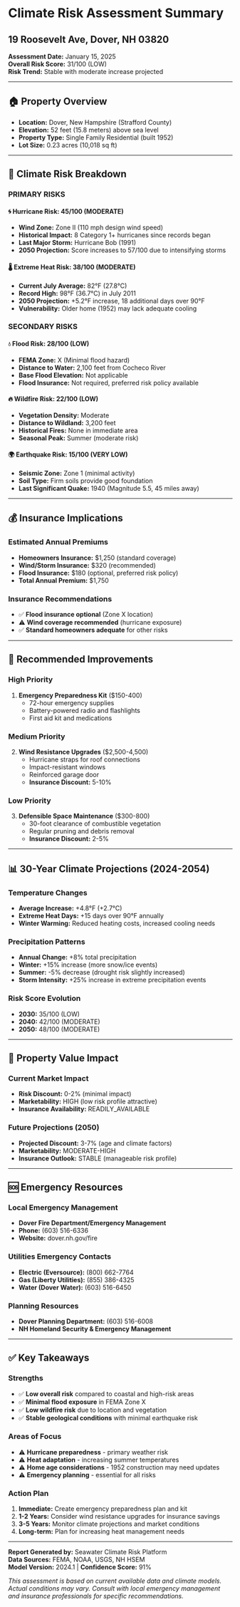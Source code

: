 # Climate Risk Assessment Summary
## 19 Roosevelt Ave, Dover, NH 03820

**Assessment Date:** January 15, 2025  
**Overall Risk Score:** 31/100 (LOW)  
**Risk Trend:** Stable with moderate increase projected

---

## 🏠 Property Overview

- **Location:** Dover, New Hampshire (Strafford County)
- **Elevation:** 52 feet (15.8 meters) above sea level
- **Property Type:** Single Family Residential (built 1952)
- **Lot Size:** 0.23 acres (10,018 sq ft)

---

## 🌊 Climate Risk Breakdown

### PRIMARY RISKS

#### 🌀 Hurricane Risk: 45/100 (MODERATE)
- **Wind Zone:** Zone II (110 mph design wind speed)
- **Historical Impact:** 8 Category 1+ hurricanes since records began
- **Last Major Storm:** Hurricane Bob (1991)
- **2050 Projection:** Score increases to 57/100 due to intensifying storms

#### 🌡️ Extreme Heat Risk: 38/100 (MODERATE)  
- **Current July Average:** 82°F (27.8°C)
- **Record High:** 98°F (36.7°C) in July 2011
- **2050 Projection:** +5.2°F increase, 18 additional days over 90°F
- **Vulnerability:** Older home (1952) may lack adequate cooling

### SECONDARY RISKS

#### 💧 Flood Risk: 28/100 (LOW)
- **FEMA Zone:** X (Minimal flood hazard)
- **Distance to Water:** 2,100 feet from Cocheco River
- **Base Flood Elevation:** Not applicable
- **Flood Insurance:** Not required, preferred risk policy available

#### 🔥 Wildfire Risk: 22/100 (LOW)
- **Vegetation Density:** Moderate
- **Distance to Wildland:** 3,200 feet
- **Historical Fires:** None in immediate area
- **Seasonal Peak:** Summer (moderate risk)

#### 🌍 Earthquake Risk: 15/100 (VERY LOW)
- **Seismic Zone:** Zone 1 (minimal activity)
- **Soil Type:** Firm soils provide good foundation
- **Last Significant Quake:** 1940 (Magnitude 5.5, 45 miles away)

---

## 💰 Insurance Implications

### Estimated Annual Premiums
- **Homeowners Insurance:** $1,250 (standard coverage)
- **Wind/Storm Insurance:** $320 (recommended)
- **Flood Insurance:** $180 (optional, preferred risk policy)
- **Total Annual Premium:** $1,750

### Insurance Recommendations
- ✅ **Flood insurance optional** (Zone X location)
- ⚠️ **Wind coverage recommended** (hurricane exposure)
- ✅ **Standard homeowners adequate** for other risks

---

## 🔧 Recommended Improvements

### High Priority
1. **Emergency Preparedness Kit** ($150-400)
   - 72-hour emergency supplies
   - Battery-powered radio and flashlights
   - First aid kit and medications

### Medium Priority  
2. **Wind Resistance Upgrades** ($2,500-4,500)
   - Hurricane straps for roof connections
   - Impact-resistant windows
   - Reinforced garage door
   - **Insurance Discount:** 5-10%

### Low Priority
3. **Defensible Space Maintenance** ($300-800)
   - 30-foot clearance of combustible vegetation
   - Regular pruning and debris removal
   - **Insurance Discount:** 2-5%

---

## 📊 30-Year Climate Projections (2024-2054)

### Temperature Changes
- **Average Increase:** +4.8°F (+2.7°C)
- **Extreme Heat Days:** +15 days over 90°F annually
- **Winter Warming:** Reduced heating costs, increased cooling needs

### Precipitation Patterns
- **Annual Change:** +8% total precipitation
- **Winter:** +15% increase (more snow/ice events)
- **Summer:** -5% decrease (drought risk slightly increased)
- **Storm Intensity:** +25% increase in extreme precipitation events

### Risk Score Evolution
- **2030:** 35/100 (LOW)
- **2040:** 42/100 (MODERATE)
- **2050:** 48/100 (MODERATE)

---

## 🏡 Property Value Impact

### Current Market Impact
- **Risk Discount:** 0-2% (minimal impact)
- **Marketability:** HIGH (low risk profile attractive)
- **Insurance Availability:** READILY_AVAILABLE

### Future Projections (2050)
- **Projected Discount:** 3-7% (age and climate factors)
- **Marketability:** MODERATE-HIGH
- **Insurance Outlook:** STABLE (manageable risk profile)

---

## 🆘 Emergency Resources

### Local Emergency Management
- **Dover Fire Department/Emergency Management**
- **Phone:** (603) 516-6336
- **Website:** dover.nh.gov/fire

### Utilities Emergency Contacts
- **Electric (Eversource):** (800) 662-7764
- **Gas (Liberty Utilities):** (855) 386-4325  
- **Water (Dover Water):** (603) 516-6450

### Planning Resources
- **Dover Planning Department:** (603) 516-6008
- **NH Homeland Security & Emergency Management**

---

## ✅ Key Takeaways

### Strengths
- ✅ **Low overall risk** compared to coastal and high-risk areas
- ✅ **Minimal flood exposure** in FEMA Zone X
- ✅ **Low wildfire risk** due to location and vegetation
- ✅ **Stable geological conditions** with minimal earthquake risk

### Areas of Focus  
- ⚠️ **Hurricane preparedness** - primary weather risk
- ⚠️ **Heat adaptation** - increasing summer temperatures
- ⚠️ **Home age considerations** - 1952 construction may need updates
- ⚠️ **Emergency planning** - essential for all risks

### Action Plan
1. **Immediate:** Create emergency preparedness plan and kit
2. **1-2 Years:** Consider wind resistance upgrades for insurance savings
3. **3-5 Years:** Monitor climate projections and market conditions
4. **Long-term:** Plan for increasing heat management needs

---

**Report Generated by:** Seawater Climate Risk Platform  
**Data Sources:** FEMA, NOAA, USGS, NH HSEM  
**Model Version:** 2024.1 | **Confidence Score:** 91%

*This assessment is based on current available data and climate models. Actual conditions may vary. Consult with local emergency management and insurance professionals for specific recommendations.*